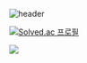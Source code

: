 ![header](https://capsule-render.vercel.app/api?type=waving&color=auto&height=300&section=header&text=Profile:%10JeongChan&fontSize=90)

[![Solved.ac
프로필](http://mazassumnida.wtf/api/mini/generate_badge?boj=idgachan)](https://solved.ac/idgachan)

<img src="http://mazandi.herokuapp.com/api?handle={idgachan}&theme=cold"/>
